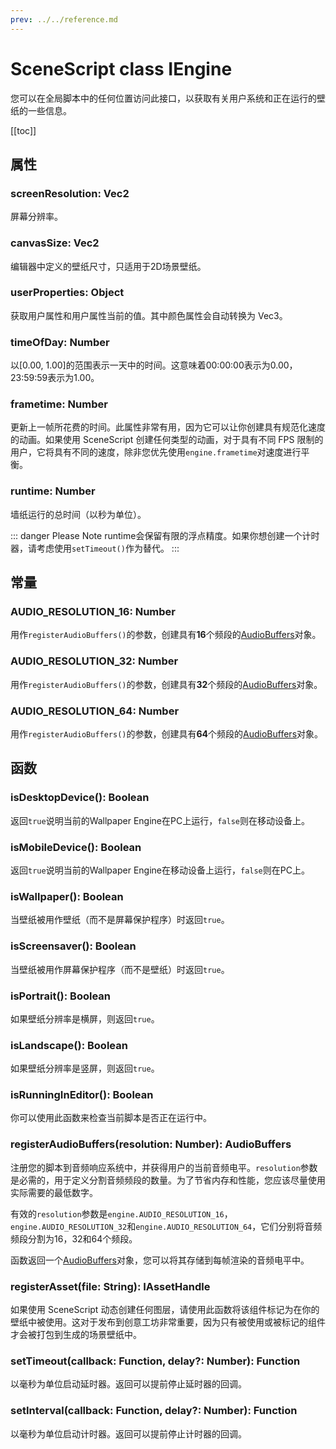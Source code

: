```yaml
---
prev: ../../reference.md
---
```


# SceneScript class IEngine

您可以在全局脚本中的任何位置访问此接口，以获取有关用户系统和正在运行的壁纸的一些信息。

[[toc]]

## 属性

### screenResolution: Vec2

屏幕分辨率。

### canvasSize: Vec2

编辑器中定义的壁纸尺寸，只适用于2D场景壁纸。

### userProperties: Object

获取用户属性和用户属性当前的值。其中颜色属性会自动转换为 Vec3。

### timeOfDay: Number

以[0.00, 1.00]的范围表示一天中的时间。这意味着00:00:00表示为0.00，23:59:59表示为1.00。

### frametime: Number

更新上一帧所花费的时间。此属性非常有用，因为它可以让你创建具有规范化速度的动画。如果使用 SceneScript 创建任何类型的动画，对于具有不同 FPS 限制的用户，它将具有不同的速度，除非您优先使用`engine.frametime`对速度进行平衡。

### runtime: Number

墙纸运行的总时间（以秒为单位）。

::: danger Please Note
runtime会保留有限的浮点精度。如果你想创建一个计时器，请考虑使用`setTimeout()`作为替代。
:::

## 常量

### AUDIO\_RESOLUTION\_16: Number

用作`registerAudioBuffers()`的参数，创建具有**16**个频段的[AudioBuffers](/wallpaper-engine-docs/scene/scenescript/reference/class/AudioBuffers)对象。

### AUDIO\_RESOLUTION\_32: Number

用作`registerAudioBuffers()`的参数，创建具有**32**个频段的[AudioBuffers](/wallpaper-engine-docs/scene/scenescript/reference/class/AudioBuffers)对象。

### AUDIO\_RESOLUTION\_64: Number

用作`registerAudioBuffers()`的参数，创建具有**64**个频段的[AudioBuffers](/wallpaper-engine-docs/scene/scenescript/reference/class/AudioBuffers)对象。

## 函数

### isDesktopDevice(): Boolean

返回`true`说明当前的Wallpaper Engine在PC上运行，`false`则在移动设备上。

### isMobileDevice(): Boolean

返回`true`说明当前的Wallpaper Engine在移动设备上运行，`false`则在PC上。

### isWallpaper(): Boolean

当壁纸被用作壁纸（而不是屏幕保护程序）时返回`true`。

### isScreensaver(): Boolean

当壁纸被用作屏幕保护程序（而不是壁纸）时返回`true`。

### isPortrait(): Boolean

如果壁纸分辨率是横屏，则返回`true`。

### isLandscape(): Boolean

如果壁纸分辨率是竖屏，则返回`true`。

### isRunningInEditor(): Boolean

你可以使用此函数来检查当前脚本是否正在运行中。

### registerAudioBuffers(resolution: Number): AudioBuffers

注册您的脚本到音频响应系统中，并获得用户的当前音频电平。`resolution`参数是必需的，用于定义分割音频频段的数量。为了节省内存和性能，您应该尽量使用实际需要的最低数字。

有效的`resolution`参数是`engine.AUDIO_RESOLUTION_16`，`engine.AUDIO_RESOLUTION_32`和`engine.AUDIO_RESOLUTION_64`，它们分别将音频频段分割为16，32和64个频段。

函数返回一个[AudioBuffers](/wallpaper-engine-docs/scene/scenescript/reference/class/AudioBuffers)对象，您可以将其存储到每帧渲染的音频电平中。

### registerAsset(file: String): IAssetHandle

如果使用 SceneScript 动态创建任何图层，请使用此函数将该组件标记为在你的壁纸中被使用。这对于发布到创意工坊非常重要，因为只有被使用或被标记的组件才会被打包到生成的场景壁纸中。

### setTimeout(callback: Function, delay?: Number): Function

以毫秒为单位启动延时器。返回可以提前停止延时器的回调。

### setInterval(callback: Function, delay?: Number): Function

以毫秒为单位启动计时器。返回可以提前停止计时器的回调。